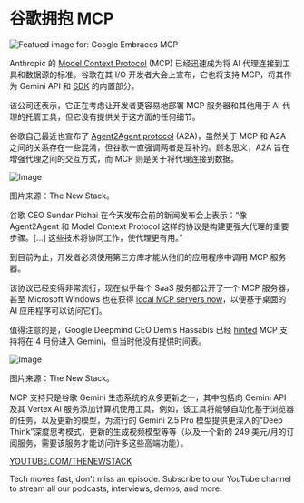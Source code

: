 # 谷歌拥抱 MCP

![Featued image for: Google Embraces MCP](https://cdn.thenewstack.io/media/2025/05/2c1306b6-google-io-1024x768.jpg)

Anthropic 的 [Model Context Protocol](https://thenewstack.io/tutorial-set-up-an-mcp-server-with-net-and-github-copilot/) (MCP) 已经迅速成为将 AI 代理连接到工具和数据源的标准。谷歌在其 I/O 开发者大会上宣布，它也将支持 MCP，将其作为 Gemini API 和 [SDK](https://ai.google.dev/gemini-api/docs/migrate) 的内置部分。

该公司还表示，它正在考虑让开发者更容易地部署 MCP 服务器和其他用于 AI 代理的托管工具，但它没有提供关于这方面的任何细节。

谷歌自己最近也宣布了 [Agent2Agent protocol](https://thenewstack.io/googles-agent2agent-protocol-helps-ai-agents-talk-to-each-other/) (A2A)，虽然关于 MCP 和 A2A 之间的关系存在一些混淆，但谷歌一直强调两者是互补的。顾名思义，A2A 旨在增强代理之间的交互方式，而 MCP 则是关于将代理连接到数据。

![Image](https://cdn.thenewstack.io/media/2025/05/8f5c907a-img_0917-scaled.jpg)

图片来源：The New Stack。

谷歌 CEO Sundar Pichai 在今天发布会前的新闻发布会上表示：“像 Agent2Agent 和 Model Context Protocol 这样的协议是构建更强大代理的重要步骤。[...] 这些技术将协同工作，使代理更有用。”

到目前为止，开发者必须使用第三方库才能从他们的应用程序中调用 MCP 服务器。

该协议已经变得非常流行，现在似乎每个 SaaS 服务都公开了一个 MCP 服务器，甚至 Microsoft Windows 也在获得 [local MCP servers now](https://thenewstack.io/microsoft-brings-mcp-local-ai-models-and-post-quantum-security-to-windows/)，以便基于桌面的 AI 应用程序可以访问它们。

值得注意的是，Google Deepmind CEO Demis Hassabis 已经 [hinted](https://techcrunch.com/2025/04/09/google-says-itll-embrace-anthropics-standard-for-connecting-ai-models-to-data/) MCP 支持将在 4 月份进入 Gemini，但当时他没有提供时间表。

![Image](https://cdn.thenewstack.io/media/2025/05/3c0dfa0b-d017a051-b7eb-4eb7-aa5c-3e8f01589ffa-scaled.jpg)

图片来源：The New Stack。

MCP 支持只是谷歌 Gemini 生态系统的众多更新之一，其中包括向 Gemini API 及其 Vertex AI 服务添加计算机使用工具，例如，该工具将能够自动化基于浏览器的任务，以及更新的模型，为流行的 Gemini 2.5 Pro 模型提供更深入的“Deep Think”深度思考模式，更新的生成视频模型等等（以及一个新的 249 美元/月的订阅服务，需要该服务才能访问许多这些高端功能）。

[YOUTUBE.COM/THENEWSTACK](https://youtube.com/thenewstack?sub_confirmation=1)

Tech moves fast, don't miss an episode. Subscribe to our YouTube
channel to stream all our podcasts, interviews, demos, and more.